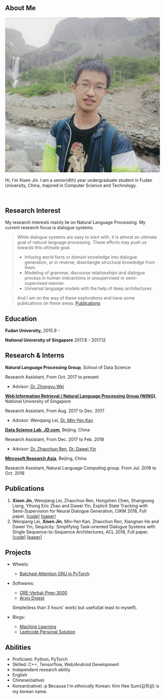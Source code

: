 
## About Me

<img class="profile-picture" src="self.jpg">

Hi, I'm Xisen Jin. I am a senior(4th) year undergraduate student in Fudan University, China, majored in Computer Science and Technology. 

<br>

## Research Interest

My research interests mainly lie on Natural Language Processing. My current research focus is dialogue systems. 

> While dialogue systems are easy to start with, it is almost an ultimate goal of natural language processing. These efforts may push us towards this ultimate goal.
> - Infusing world facts or domain knowledge into dialogue generation, or in reverse, disentangle structural knowledge from them.
> - Modeling of grammar, discourse relationships and dialogue process in human interactions in unsupervised or semi-supervised manner.
> - Universal language models with the help of deep architectures.

> And I am on the way of these explorations and have some publications on these areas. [Publications](#publications)

## Education

<b>Fudan University,</b> 2015.9 -

<b>National University of Singapore</b> 2017.8 - 2017.12

## Research & Interns

<b>Natural Language Processing Group</b>, School of Data Science

Research Assistant, From Oct. 2017 to present

- Advisor: [Dr. Zhongyu Wei](https://wei-zhongyu.github.io/)

<b>[Web Information Retrieval / Natural Language Processing Group (WING)](http://wing.comp.nus.edu.sg/)</b>, National University of Singapore

Research Assistant, From Aug. 2017 to Dec. 2017

- Advisor: Wenqiang Lei, [Dr. Min-Yen Kan](http://www.comp.nus.edu.sg/~kanmy/)

<b>[Data Science Lab, JD.com](http://datascience.jd.com)</b>, Beijing, China

Research Assistant, From Dec. 2017 to Feb. 2018
- Advisor: [Dr. Zhaochun Ren](https://sites.google.com/site/zren87/), [Dr. Dawei Yin](http://www.yindawei.com/)

<b>[Mircosoft Research Asia](https://www.microsoft.com/en-us/research/)</b>, Beijing, China

Research Assistant, Natural Language Computing group. From Jul. 2018 to Oct. 2018


## Publications

1. **Xisen Jin**, Wenqiang Lei, Zhaochun Ren, Hongshen Chen, Shangsong Liang, Yihong Eric Zhao and Dawei Yin, Explicit State Tracking with Semi-Supervision for Neural Dialogue Generation, CIKM 2018, Full paper. [[code]](https://github.com/AuCson/SEDST) [[paper]](https://arxiv.org/pdf/1808.10596.pdf)
2. Wenqiang Lei, **Xisen Jin**, Min-Yen Kan, Zhaochun Ren, Xiangnan He and Dawei Yin, Sequicity: Simplifying Task-oriented Dialogue Systems with Single Sequence-to-Sequence Architectures, ACL 2018, Full paper. [[code]](https://github.com/WING-NUS/sequicity) [[paper]](http://www.aclweb.org/anthology/P18-1133)

## Projects
- Wheels: 
    - [Batched-Attention GRU in PyTorch](https://github.com/AuCson/PyTorch-Batch-Attention-Seq2seq)

- Softwares: 
    - [GRE-Verbal-Prep-3000](https://github.com/AuCson/GRE-3000-Memory-Helper)
    - [Arxiv Digest](https://aucson.github.io/arxiv_digest.html)
    
    Simple(less than 3 hours' work) but useful(at least to myself).

- Blogs:
    - [Machine Learning](https://aucson.github.io/ml-techblog/)
    - [Leetcode Personal Solution](https://aucson.gitbooks.io/leetcode-rec/content/)

## Abilities
- Proficient: Python, PyTorch
- Skilled: C++, Tensorflow, Web/Android Development
- Independent research ability
- English
- Chinese(native)
- Korean(native) :p Because I'm *ethnically* Korean: Kim Hee Sum(김희삼) is my korean name. 
<br>
